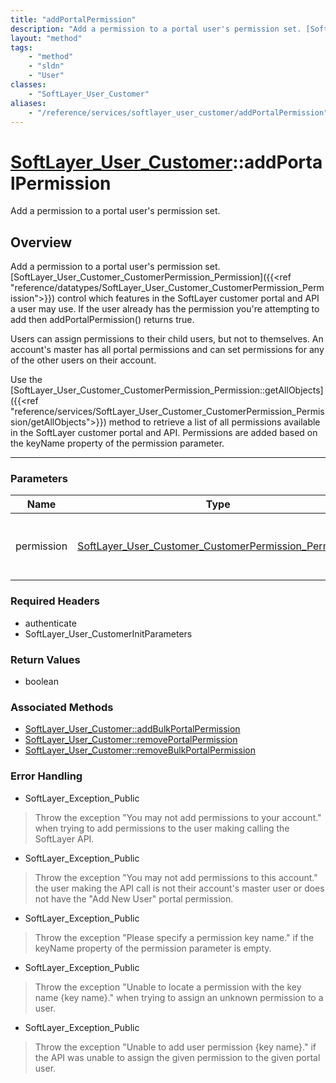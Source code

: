 ```yaml
---
title: "addPortalPermission"
description: "Add a permission to a portal user's permission set. [SoftLayer_User_Customer_CustomerPermission_Permission]({{<ref 'refe... "
layout: "method"
tags:
    - "method"
    - "sldn"
    - "User"
classes:
    - "SoftLayer_User_Customer"
aliases:
    - "/reference/services/softlayer_user_customer/addPortalPermission"
---
```

# [SoftLayer_User_Customer](/reference/services/SoftLayer_User_Customer)::addPortalPermission

Add a permission to a portal user's permission set.


## Overview 
Add a permission to a portal user's permission set. [SoftLayer_User_Customer_CustomerPermission_Permission]({{<ref "reference/datatypes/SoftLayer_User_Customer_CustomerPermission_Permission">}}) control which features in the SoftLayer customer portal and API a user may use. If the user already has the permission you're attempting to add then addPortalPermission() returns true. 

Users can assign permissions to their child users, but not to themselves. An account's master has all portal permissions and can set permissions for any of the other users on their account. 

Use the [SoftLayer_User_Customer_CustomerPermission_Permission::getAllObjects]({{<ref "reference/services/SoftLayer_User_Customer_CustomerPermission_Permission/getAllObjects">}}) method to retrieve a list of all permissions available in the SoftLayer customer portal and API. Permissions are added based on the keyName property of the permission parameter. 

-----

### Parameters 
|Name | Type | Description |
| --- | --- | --- |
|permission| <a href='/reference/datatypes/SoftLayer_User_Customer_CustomerPermission_Permission'>SoftLayer_User_Customer_CustomerPermission_Permission </a>| The permission you wish to add to the given user.|


### Required Headers
* authenticate
* SoftLayer_User_CustomerInitParameters


### Return Values
* boolean


### Associated Methods

*  [SoftLayer_User_Customer::addBulkPortalPermission](/reference/services/SoftLayer_User_Customer/addBulkPortalPermission )
*  [SoftLayer_User_Customer::removePortalPermission](/reference/services/SoftLayer_User_Customer/removePortalPermission )
*  [SoftLayer_User_Customer::removeBulkPortalPermission](/reference/services/SoftLayer_User_Customer/removeBulkPortalPermission )



### Error Handling

* SoftLayer_Exception_Public 

> Throw the exception "You may not add permissions to your account." when trying to add permissions to the user making calling the SoftLayer API. 

* SoftLayer_Exception_Public 

> Throw the exception "You may not add permissions to this account." the user making the API call is not their account's master user or does not have the "Add New User" portal permission. 

* SoftLayer_Exception_Public 

> Throw the exception "Please specify a permission key name." if the keyName property of the permission parameter is empty. 

* SoftLayer_Exception_Public 

> Throw the exception "Unable to locate a permission with the key name {key name}." when trying to assign an unknown permission to a user. 

* SoftLayer_Exception_Public 

> Throw the exception "Unable to add user permission {key name}." if the API was unable to assign the given permission to the given portal user. 



